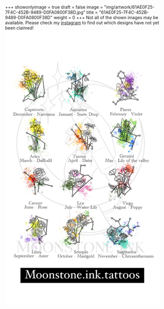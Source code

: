 +++
showonlyimage = true
draft = false
image = "img/artwork/61AE0F25-7F4C-452B-9489-D0FA0800F38D.jpg"
title = "61AE0F25-7F4C-452B-9489-D0FA0800F38D"
weight = 0
+++
Not all of the shown images may be available. Please check my [instagram](https://www.instagram.com/moonstone.ink.tattoos) to find out which designs have not yet been claimed!
![image](/img/artwork/61AE0F25-7F4C-452B-9489-D0FA0800F38D.jpg)
